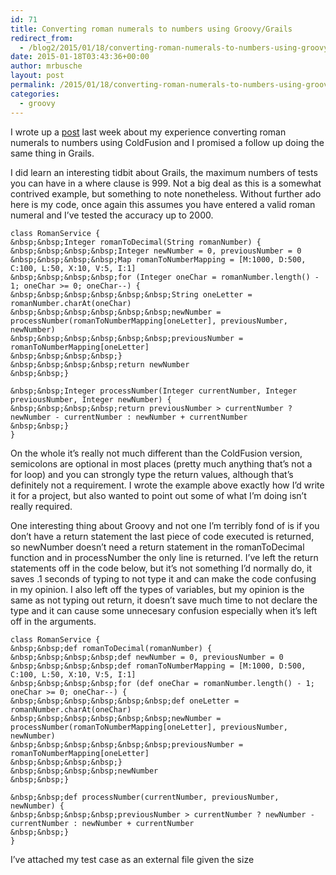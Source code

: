 ```yaml
---
id: 71
title: Converting roman numerals to numbers using Groovy/Grails
redirect_from:
  - /blog2/2015/01/18/converting-roman-numerals-to-numbers-using-groovygrails/
date: 2015-01-18T03:43:36+00:00
author: mrbusche
layout: post
permalink: /2015/01/18/converting-roman-numerals-to-numbers-using-groovygrails/
categories:
  - groovy
---
```

I wrote up a [post](http://matthewbusche.com/blog/index.cfm/2015/1/10/Converting-roman-numerals-to-numbers-using-ColdFusion) last week about my experience converting roman numerals to numbers using ColdFusion and I promised a follow up doing the same thing in Grails.

I did learn an interesting tidbit about Grails, the maximum numbers of tests you can have in a where clause is 999. Not a big deal as this is a somewhat contrived example, but something to note nonetheless. Without further ado here is my code, once again this assumes you have entered a valid roman numeral and I&#8217;ve tested the accuracy up to 2000.

    class RomanService {
    &nbsp;&nbsp;Integer romanToDecimal(String romanNumber) {
    &nbsp;&nbsp;&nbsp;&nbsp;Integer newNumber = 0, previousNumber = 0
    &nbsp;&nbsp;&nbsp;&nbsp;Map romanToNumberMapping = [M:1000, D:500, C:100, L:50, X:10, V:5, I:1]
    &nbsp;&nbsp;&nbsp;&nbsp;for (Integer oneChar = romanNumber.length() - 1; oneChar >= 0; oneChar--) {
    &nbsp;&nbsp;&nbsp;&nbsp;&nbsp;&nbsp;String oneLetter = romanNumber.charAt(oneChar)
    &nbsp;&nbsp;&nbsp;&nbsp;&nbsp;&nbsp;newNumber = processNumber(romanToNumberMapping[oneLetter], previousNumber, newNumber)
    &nbsp;&nbsp;&nbsp;&nbsp;&nbsp;&nbsp;previousNumber = romanToNumberMapping[oneLetter]
    &nbsp;&nbsp;&nbsp;&nbsp;}
    &nbsp;&nbsp;&nbsp;&nbsp;return newNumber
    &nbsp;&nbsp;}

    &nbsp;&nbsp;Integer processNumber(Integer currentNumber, Integer previousNumber, Integer newNumber) {
    &nbsp;&nbsp;&nbsp;&nbsp;return previousNumber > currentNumber ? newNumber - currentNumber : newNumber + currentNumber
    &nbsp;&nbsp;}
    }


On the whole it&#8217;s really not much different than the ColdFusion version, semicolons are optional in most places (pretty much anything that&#8217;s not a for loop) and you can strongly type the return values, although that&#8217;s definitely not a requirement. I wrote the example above exactly how I&#8217;d write it for a project, but also wanted to point out some of what I&#8217;m doing isn&#8217;t really required.

One interesting thing about Groovy and not one I&#8217;m terribly fond of is if you don&#8217;t have a return statement the last piece of code executed is returned, so newNumber doesn&#8217;t need a return statement in the romanToDecimal function and in processNumber the only line is returned. I&#8217;ve left the return statements off in the code below, but it&#8217;s not something I&#8217;d normally do, it saves .1 seconds of typing to not type it and can make the code confusing in my opinion. I also left off the types of variables, but my opinion is the same as not typing out return, it doesn&#8217;t save much time to not declare the type and it can cause some unnecesary confusion especially when it&#8217;s left off in the arguments.

    class RomanService {
    &nbsp;&nbsp;def romanToDecimal(romanNumber) {
    &nbsp;&nbsp;&nbsp;&nbsp;def newNumber = 0, previousNumber = 0
    &nbsp;&nbsp;&nbsp;&nbsp;def romanToNumberMapping = [M:1000, D:500, C:100, L:50, X:10, V:5, I:1]
    &nbsp;&nbsp;&nbsp;&nbsp;for (def oneChar = romanNumber.length() - 1; oneChar >= 0; oneChar--) {
    &nbsp;&nbsp;&nbsp;&nbsp;&nbsp;&nbsp;def oneLetter = romanNumber.charAt(oneChar)
    &nbsp;&nbsp;&nbsp;&nbsp;&nbsp;&nbsp;newNumber = processNumber(romanToNumberMapping[oneLetter], previousNumber, newNumber)
    &nbsp;&nbsp;&nbsp;&nbsp;&nbsp;&nbsp;previousNumber = romanToNumberMapping[oneLetter]
    &nbsp;&nbsp;&nbsp;&nbsp;}
    &nbsp;&nbsp;&nbsp;&nbsp;newNumber
    &nbsp;&nbsp;}

    &nbsp;&nbsp;def processNumber(currentNumber, previousNumber, newNumber) {
    &nbsp;&nbsp;&nbsp;&nbsp;previousNumber > currentNumber ? newNumber - currentNumber : newNumber + currentNumber
    &nbsp;&nbsp;}
    }


I&#8217;ve attached my test case as an external file given the size